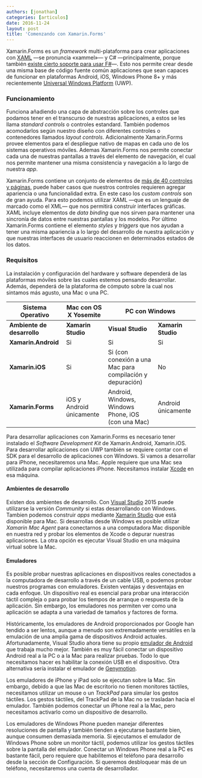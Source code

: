 ```yaml
---
authors: [jonathan]
categories: [articulos]
date: 2016-11-24
layout: post
title: 'Comenzando con Xamarin.Forms'
---
```


Xamarin.Forms es un *framework* multi-plataforma para crear aplicaciones con [XAML](https://msdn.microsoft.com/en-us/library/cc295302.aspx) —se pronuncia «xammel»— y C# —principalmente, porque también [existe cierto soporte para usar F#](http://www.charlespetzold.com/blog/2015/10/Writing-Xamarin-Forms-Apps-in-FSharp.html)—. Esto nos permite crear desde una misma base de código fuente común  aplicaciones que sean capaces de funcionar en plataformas Android, iOS, Windows Phone 8+ y más recientemente [Universal Windows Platform](https://msdn.microsoft.com/en-us/windows/uwp/get-started/whats-a-uwp) (UWP).<!--more-->

### Funcionamiento

Funciona añadiendo una capa de abstracción sobre los controles que podamos tener en el transcurso de nuestras aplicaciones, a estos se les llama *standard controls* o  controles estandard. También podemos acomodarlos según nuestro diseño con diferentes controles o contenedores llamados *layout controls*. Adicionalmente Xamarin.Forms provee elementos para el despliegue nativo de mapas en cada uno de los sistemas operativos móviles. Ademas Xamarin.Forms nos permite conectar cada una de nuestras pantallas a través del elemento de navegación, el cual nos permite mantener una misma consistencia y navegación a lo largo de nuestra *app*. 

Xamarin.Forms contiene un conjunto de elementos de [más de 40 controles y páginas](https://developer.xamarin.com/guides/xamarin-forms/controls/), puede haber casos que nuestros controles requieren agregar apariencia o una funcionalidad extra. En este caso los *custom controls* son de gran ayuda. Para esto podemos utilizar XAML —que es un lenguaje de marcado como el XML— que nos permitirá construir interfaces gráficas. XAML incluye elementos de *data binding* que nos sirven para mantener una sincronía de datos entre nuestras pantallas y los modelos. Por último Xamarin.Forms contiene el elemento *styles* y *triggers* que nos ayudan a tener una misma apariencia a lo largo del desarrollo de nuestra aplicación y que nuestras interfaces de usuario reaccionen en determinados estados de los datos.

### Requisitos

La instalación y configuración del hardware y software dependerá de las plataformas móviles sobre las cuales estemos pensando desarrollar. Además, dependerá de la plataforma de cómputo sobre la cual nos sintamos más agusto, una Mac o una PC.

<div class="table-responsive">
	<table class="table">
		<thead>
			<tr>
				<th>
					Sistema Operativo
				</th>
				<th>
					Mac con OS X Yosemite
				</th>
				<th colspan="2">
					PC con Windows
				</th>
			</tr>
		</thead>
		<tbody>
			<tr>
				<td>
					<b>Ambiente de desarrollo</b>
				</td>
				<td>
					<b>Xamarin Studio</b>
				</td>
				<td>
					<b>Visual Studio</b>
				</td>
				<td>
					<b>Xamarin Studio</b>
				</td>
			</tr>
			<tr>
				<td>
					<b>Xamarin.Android</b>
				</td>
				<td>
					Si
				</td>
				<td>
					Si
				</td>
				<td>
					Si
				</td>
			</tr>
			<tr>
				<td>
					<b>Xamarin.iOS</b>
				</td>
				<td>
					Si
				</td>
				<td>
					Si (con conexión a una Mac para compilación y depuración)
				</td>
				<td>
					No
				</td>
			</tr>
			<tr>
				<td>
					<b>Xamarin.Forms</b>
				</td>
				<td>
					iOS y Android únicamente
				</td>
				<td>
					Android, Windows, Windows Phone, iOS (con una Mac)
				</td>
				<td>
					Android 
	únicamente
				</td>
			</tr>
		</tbody>
	</table>
</div>

Para desarrollar aplicaciones con Xamarin.Forms es necesario tener instalado el *Software Development Kit* de Xamarin.Android, Xamarin.iOS. Para desarrollar aplicaciones con UWP también se requiere contar con el SDK para el desarrollo de aplicaciones con Windows. Si vamos a desarrollar para iPhone, necesitaremos una Mac. Apple requiere que una Mac sea utilizada para compilar aplicaciones iPhone. Necesitamos instalar [Xcode](https://developer.apple.com/xcode/) en esa máquina.

#### Ambientes de desarrollo

Existen dos ambientes de desarrollo. Con [Visual Studio](https://www.visualstudio.com/) 2015 puede utilizarse la versión *Community* si estas desarrollando con Windows. Tambien podemos construir *apps* mediante [Xamarin Studio](https://www.xamarin.com/studio) que está disponible para Mac. Si desarrollas desde Windows es posible utilizar *Xamarin Mac Agent* para conectarnos a una computadora Mac disponible en nuestra red y probar los elementos de Xcode o depurar nuestras aplicaciones. La otra opción es ejecutar Visual Studio en una máquina virtual sobre la Mac.

#### Emuladores

Es posible probar nuestras aplicaciones en dispositivos reales conectados a la computadora de desarrollo a través de un cable USB, o podemos probar nuestros programas con emuladores. Existen ventajas y desventajas en cada enfoque. Un dispositivo real es esencial para probar una interacción táctil compleja o para probar los tiempos de arranque o respuesta de la aplicación. Sin embargo, los emuladores nos permiten ver como una aplicación se adapta a una variedad de tamaños y factores de forma.

Históricamente, los emuladores de Android proporcionados por Google han tendido a ser lentos, aunque a menudo son extremadamente versátiles en la emulación de una amplia gama de dispositivos Android actuales. Afortunadamente, Visual Studio ahora tiene su propio [emulador de Android](https://www.visualstudio.com/vs/msft-android-emulator/) que trabaja mucho mejor. También es muy fácil conectar un dispositivo Android real a la PC o a la Mac para realizar pruebas. Todo lo que necesitamos hacer es habilitar la conexión USB en el dispositivo. Otra alternativa sería instalar el emulador de [Genymotion](https://www.genymotion.com/).

Los emuladores de iPhone y iPad solo se ejecutan sobre la Mac. Sin embargo, debido a que las Mac de escritorio no tienen monitores táctiles, necesitamos utilizar un mouse o un *TrackPad* para simular los gestos táctiles. Los gestos táctiles, del TrackPad de la Mac no se trasladan hacia el emulador. También podemos conectar un iPhone real a la Mac, pero necesitamos activarlo como un dispositivo de desarrollo.

Los emuladores de Windows Phone pueden manejar diferentes resoluciones de pantalla y también tienden a ejecutarse bastante bien, aunque consumen demasiada memoria. Si ejecutamos el emulador de Windows Phone sobre un monitor táctil, podemos utilizar los gestos táctiles sobre la pantalla del emulador. Conectar un Windows Phone real a la PC es bastante fácil, pero requiere que habilitemos el teléfono para desarrollo desde la sección de Configuración. Si queremos desbloquear más de un teléfono, necesitaremos una cuenta de desarrollador.